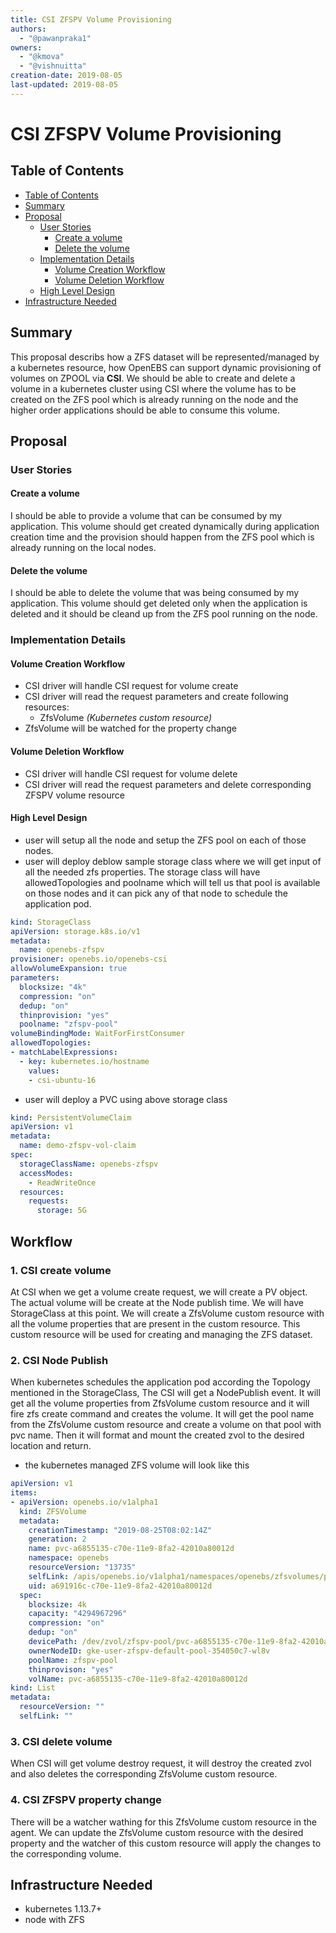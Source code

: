 ```yaml
---
title: CSI ZFSPV Volume Provisioning
authors:
  - "@pawanpraka1"
owners:
  - "@kmova"
  - "@vishnuitta"
creation-date: 2019-08-05
last-updated: 2019-08-05
---
```


# CSI ZFSPV Volume Provisioning

## Table of Contents

* [Table of Contents](#table-of-contents)
* [Summary](#summary)
* [Proposal](#proposal)
    * [User Stories](#user-stories)
      * [Create a volume](#create-a-volume)
      * [Delete the volume](#delete-the-volume)
    * [Implementation Details](#implementation-details)
      * [Volume Creation Workflow](#volume-creation-workflow)
      * [Volume Deletion Workflow](#volume-deletion-workflow)
    * [High Level Design](#high-level-design)
* [Infrastructure Needed](#infrastructure-needed)

## Summary

This proposal describs how a ZFS dataset will be represented/managed
by a kubernetes resource, how OpenEBS can support dynamic provisioning
of volumes on ZPOOL via **CSI**. We should be able to create and delete
a volume in a kubernetes cluster using CSI where the volume has to be
created on the ZFS pool which is already running on the node and the
higher order applications should be able to consume this volume.

## Proposal

### User Stories

#### Create a volume
I should be able to provide a volume that can be consumed by my application.
This volume should get created dynamically during application creation time
and the provision should happen from the ZFS pool which is already running
on the local nodes.

#### Delete the volume
I should be able to delete the volume that was being consumed by my application.
This volume should get deleted only when the application is deleted and it should
be cleand up from the ZFS pool running on the node.

### Implementation Details

#### Volume Creation Workflow
- CSI driver will handle CSI request for volume create
- CSI driver will read the request parameters and create following resources:
  - ZfsVolume _(Kubernetes custom resource)_
- ZfsVolume will be watched for the property change

#### Volume Deletion Workflow
- CSI driver will handle CSI request for volume delete
- CSI driver will read the request parameters and delete corresponding ZFSPV volume
resource

#### High Level Design
- user will setup all the node and setup the ZFS pool on each of those nodes.
- user will deploy deblow sample storage class where we will get input of all the needed zfs properties.
The storage class will have allowedTopologies and poolname which will tell us that pool is available on
those nodes and it can pick any of that node to schedule the application pod.

```yaml
kind: StorageClass
apiVersion: storage.k8s.io/v1
metadata:
  name: openebs-zfspv
provisioner: openebs.io/openebs-csi
allowVolumeExpansion: true
parameters:
  blocksize: "4k"
  compression: "on"
  dedup: "on"
  thinprovision: "yes"
  poolname: "zfspv-pool"
volumeBindingMode: WaitForFirstConsumer
allowedTopologies:
- matchLabelExpressions:
  - key: kubernetes.io/hostname
    values:
    - csi-ubuntu-16
```

- user will deploy a PVC using above storage class

```yaml
kind: PersistentVolumeClaim
apiVersion: v1
metadata:
  name: demo-zfspv-vol-claim
spec:
  storageClassName: openebs-zfspv
  accessModes:
    - ReadWriteOnce
  resources:
    requests:
      storage: 5G
```
## Workflow

### 1. CSI create volume
At CSI when we get a volume create request, we will create a PV object.
The actual volume will be create at the Node publish time. We will have
StorageClass at this point. We will create a ZfsVolume custom resource
with all the volume properties that are present in the custom resource.
This custom resource will be used for creating and managing the ZFS
dataset.


### 2. CSI Node Publish

When kubernetes schedules the application pod according the Topology mentioned in
the StorageClass, The CSI will get a NodePublish event. It will get all the volume
properties from ZfsVolume custom resource and it will fire zfs create command
and creates the volume. It will get the pool name from the ZfsVolume custom resource
and create a volume on that pool with pvc name. Then it will format and mount
the created zvol to the desired location and return.

- the kubernetes managed ZFS volume will look like this

```yaml
apiVersion: v1
items:
- apiVersion: openebs.io/v1alpha1
  kind: ZFSVolume
  metadata:
    creationTimestamp: "2019-08-25T08:02:14Z"
    generation: 2
    name: pvc-a6855135-c70e-11e9-8fa2-42010a80012d
    namespace: openebs
    resourceVersion: "13735"
    selfLink: /apis/openebs.io/v1alpha1/namespaces/openebs/zfsvolumes/pvc-a6855135-c70e-11e9-8fa2-42010a80012d
    uid: a691916c-c70e-11e9-8fa2-42010a80012d
  spec:
    blocksize: 4k
    capacity: "4294967296"
    compression: "on"
    dedup: "on"
    devicePath: /dev/zvol/zfspv-pool/pvc-a6855135-c70e-11e9-8fa2-42010a80012d
    ownerNodeID: gke-user-zfspv-default-pool-354050c7-wl8v
    poolName: zfspv-pool
    thinprovison: "yes"
    volName: pvc-a6855135-c70e-11e9-8fa2-42010a80012d
kind: List
metadata:
  resourceVersion: ""
  selfLink: ""
```

### 3. CSI delete volume

When CSI will get volume destroy request, it will destroy the created zvol and also
deletes the corresponding ZfsVolume custom resource.

### 4. CSI ZFSPV property change

There will be a watcher wathing for this ZfsVolume custom resource in the agent.
We can update the ZfsVolume custom resource with the desired property and the
watcher of this custom resource will apply the changes to the corresponding volume.

## Infrastructure Needed

- kubernetes 1.13.7+
- node with ZFS
